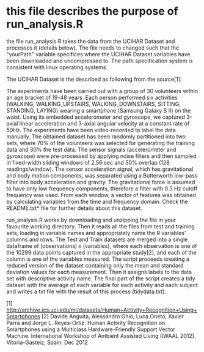 # this file describes the purpose of run_analysis.R 


the file run_analysis.R takes the data from the UCIHAR Dataset and processes it (details below). The file needs to changed such that the "yourPath" variable specifices where the UCIHAR Dataset variables have been downloaded and uncompressed to. The path specification system is consistent with linux operating systems. 

The UCIHAR Dataset is the described as following from the source[1]:

The experiments have been carried out with a group of 30 volunteers within an age bracket of 19-48 years. Each person performed six activities (WALKING, WALKING_UPSTAIRS, WALKING_DOWNSTAIRS, SITTING, STANDING, LAYING) wearing a smartphone (Samsung Galaxy S II) on the waist. Using its embedded accelerometer and gyroscope, we captured 3-axial linear acceleration and 3-axial angular velocity at a constant rate of 50Hz. The experiments have been video-recorded to label the data manually. The obtained dataset has been randomly partitioned into two sets, where 70% of the volunteers was selected for generating the training data and 30% the test data. The sensor signals (accelerometer and gyroscope) were pre-processed by applying noise filters and then sampled in fixed-width sliding windows of 2.56 sec and 50% overlap (128 readings/window). The sensor acceleration signal, which has gravitational and body motion components, was separated using a Butterworth low-pass filter into body acceleration and gravity. The gravitational force is assumed to have only low frequency components, therefore a filter with 0.3 Hz cutoff frequency was used. From each window, a vector of features was obtained by calculating variables from the time and frequency domain. Check the README.txt* file for further details about this dataset.



run_analysis.R works by downloading and unzipping the file in your favourite working directory. Then it reads all the files from test and training sets, loading in variable names and appropriately name the R variables' columns and rows. The Test and Train datasets are merged into a single dataframe of  (observations) x (variables), where each observation is one of the 10299 data points captured in the appropriate study[2], and each of the column is one of the variables measured. The script proceeds creating a reduced version of the dataset containing only the mean and standard deviation values for each measurement. Then it assigns labels to the data set with descriptive activity name. The final part of the script creates a tidy dataset with the average of each variable for each activity and each subject and writes a txt file with the result of this process (tidydata.txt).

[1] http://archive.ics.uci.edu/ml/datasets/Human+Activity+Recognition+Using+Smartphones
[2] Davide Anguita, Alessandro Ghio, Luca Oneto, Xavier Parra and Jorge L. Reyes-Ortiz. Human Activity Recognition on Smartphones using a Multiclass Hardware-Friendly Support Vector Machine. International Workshop of Ambient Assisted Living (IWAAL 2012). Vitoria-Gasteiz, Spain. Dec 2012


